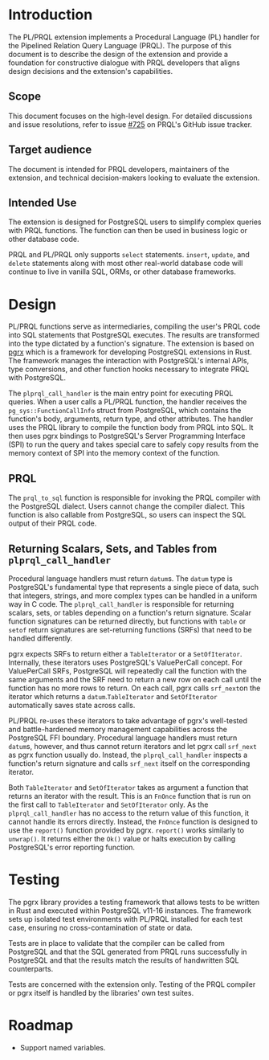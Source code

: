 # Introduction

The PL/PRQL extension implements a Procedural Language (PL) handler for the Pipelined Relation Query Language (PRQL).
The purpose of this document is to describe the design of the extension and provide a foundation for constructive
dialogue with PRQL developers that aligns design decisions and the extension's capabilities.

## Scope

This document focuses on the high-level design. For detailed discussions and issue resolutions, refer to
issue [#725](https://github.com/PRQL/prql/issues/725) on PRQL's GitHub issue tracker.

## Target audience

The document is intended for PRQL developers, maintainers of the extension, and technical decision-makers looking to
evaluate the extension.

## Intended Use

The extension is designed for PostgreSQL users to simplify complex queries with PRQL functions. The function can then be
used in business logic or other database code.

PRQL and PL/PRQL only supports `select` statements. `insert`, `update`, and `delete` statements along with most other
real-world database code will continue to live in vanilla SQL, ORMs, or other database frameworks.

# Design

PL/PRQL functions serve as intermediaries, compiling the user's PRQL code into SQL statements that PostgreSQL executes.
The results are transformed into the type dictated by a function's signature. The extension is based
on [pgrx](https://github.com/pgcentralfoundation/pgrx) which is a framework for developing PostgreSQL extensions in
Rust. The framework manages the interaction with PostgreSQL's internal APIs, type conversions, and other function
hooks necessary to integrate PRQL with PostgreSQL.

The `plprql_call_handler` is the main entry point for executing PRQL queries. When a user calls a PL/PRQL function, the
handler receives the `pg_sys::FunctionCallInfo` struct from PostgreSQL, which contains the function's body, arguments,
return type, and other attributes. The handler uses the PRQL library to compile the function body from PRQL into SQL. It
then uses pgrx bindings to PostgreSQL's Server Programming Interface (SPI) to run the query and takes special care to
safely copy results from the memory context of SPI into the memory context of the function.

## PRQL

The `prql_to_sql` function is responsible for invoking the PRQL compiler with the PostgreSQL dialect. Users cannot
change the compiler dialect. This function is also callable from PostgreSQL, so users can inspect the SQL output of
their PRQL code.

## Returning Scalars, Sets, and Tables from `plprql_call_handler`

Procedural language handlers must return `datum`s. The `datum` type is PostgreSQL's fundamental type that represents a
single piece of data, such that integers, strings, and more complex types can be handled in a uniform way in C code.
The `plprql_call_handler` is responsible for returning scalars, sets, or tables depending on a function's return
signature. Scalar
function signatures can be returned directly, but functions with `table` or `setof` return signatures are set-returning
functions (SRFs) that need to be handled differently.

pgrx expects SRFs to return either a `TableIterator` or a `SetOfIterator`.
Internally, these iterators uses PostgreSQL's
ValuePerCall concept. For ValuePerCall SRFs, PostgreSQL will repeatedly call the function with the same arguments and
the SRF need to return a new row on each call until the function has no more rows to return. On each call, pgrx
calls `srf_next`on the iterator which returns a `datum`.`TableIterator`
and `SetOfIterator` automatically saves state across calls.

PL/PRQL re-uses these iterators to take
advantage of pgrx's well-tested and battle-hardened memory management capabilities across the PostgreSQL FFI
boundary. Procedural language handlers must return `datum`s, however, and thus cannot return iterators and let pgrx
call `srf_next` as pgrx function usually do. Instead, the `plprql_call_handler` inspects a function's return signature
and calls `srf_next` itself on the corresponding iterator.

Both `TableIterator` and `SetOfIterator` takes as argument a function that returns an iterator with the result. This is
an `FnOnce` function that is run on the first call to `TableIterator` and `SetOfIterator` only. As
the `plprql_call_handler` has no access to the return value of this function, it cannot handle its errors directly.
Instead, the `FnOnce` function is designed to use the `report()` function provided by pgrx. `report()` works
similarly to `unwrap()`. It returns either the `Ok()` value or halts execution by calling PostgreSQL's error reporting
function.

# Testing

The pgrx library provides a testing framework that allows tests to be written in Rust and executed within PostgreSQL
v11-16 instances. The framework sets up isolated test environments with PL/PRQL installed for each test case, ensuring
no cross-contamination of state or data.

Tests are in place to validate that the compiler can be called from PostgreSQL and that the SQL generated from PRQL runs
successfully in PostgreSQL and that the results match the results of handwritten SQL counterparts.

Tests are concerned with the extension only. Testing of the PRQL compiler or pgrx itself is handled by the libraries'
own test suites.

# Roadmap

- Support named variables.
